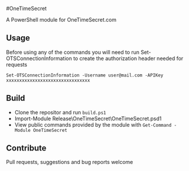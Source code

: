 #OneTimeSecret

A PowerShell module for OneTimeSecret.com

## Usage

Before using any of the commands you will need to run Set-OTSConnectionInformation to create the authorization header needed for requests

`Set-OTSConnectionInformation -Username user@mail.com -APIKey xxxxxxxxxxxxxxxxxxxxxxxxxxxxxxxx`

## Build

- Clone the repositor and run `build.ps1`
- Import-Module Release\OneTimeSecret\OneTimeSecret.psd1
- View public commands provided by the module with `Get-Command -Module OneTimeSecret`

## Contribute

Pull requests, suggestions and bug reports welcome

